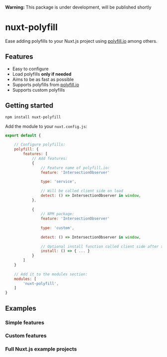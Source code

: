 **Warning:** This package is under development, will be published shortly

# nuxt-polyfill
Ease adding polyfills to your Nuxt.js project using [polyfill.io](polyfill.io) among others.

## Features
 - Easy to configure
 - Load polyfills **only if needed**
 - Aims to be as fast as possible
 - Supports polyfills from [polyfill.io](polyfill.io)
 - Supports custom polyfills

## Getting started
```
npm install nuxt-polyfill
```

Add the module to your `nuxt.config.js`: 

```javascript
export default {
    
    // Configure polyfills:
    polyfill: {
        features: [
            // Add features:
            {
                // Feature name of polyfill.io:
                feature: 'IntersectionObserver' 
                
                type: 'service',
                
                // Will be called client side on load
                detect: () => IntersectionObserver in window,
            },
            
            {
                // NPM package:
                feature: 'IntersectionObserver'
                
                type: 'custom',
                
                detect: () => IntersectionObserver in window,
                
                // Optional install function called client side after the package is required:
                install: () => { ... }
            }
        ]
    }
    
    // Add it to the modules section:
    modules: [
        'nuxt-polyfill',
    ]
}
```

## Examples
### Simple features

### Custom features

### Full Nuxt.js example projects
